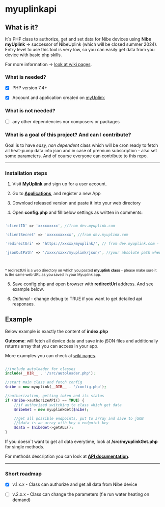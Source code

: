 # myuplinkapi

## What is it?

It`s PHP class to authorize, get and set data for Nibe devices using **Nibe myUplink** -> successor of NibeUplink (which will be closed summer 2024).  Entry level to use this tool is very low, so you can easily get data from you device with basic php skills.

For more information -> [look at wiki pages](https://github.com/PJanisio/myuplinkapi/wiki).

### What is needed?

- [x] PHP version 7.4+

- [x] Account and application created on [myUplink](https://dev.myuplink.com/login)

### What is not needed?

- [ ] any other dependencies nor composers or packages

### What is a goal of this project? And can I contribute?

Goal is to have *easy, non dependent* class which will be cron ready to fetch all heat-pump data into json and in case of premium subscription - also set some parameters. And of course everyone can contribute to this repo.

---

### Installation steps

1. Visit [**MyUplink**](https://myuplink.com/register) and sign up for a user account.

2. Go to [**Applications**](https://dev.myuplink.com/apps), and register a new App

3. Download released version and paste it into your web directory

4. Open **config.php** and fill below settings as written in comments:

```php

'clientID' => 'xxxxxxxxx', //from dev.myuplink.com

'clientSecret' => 'xxxxxxxxxxx', //from dev.myuplink.com

'redirectUri' => 'https://xxxxx/myuplink/', // from dev.myuplink.com - your absolute path where index.php is stored

'jsonOutPath' => '/xxxx/xxxx/myuplink/json/', //your absolute path when you will store json files as well as token.json

  

```

<sub>* redirectUri is a web directory on which you pasted **myuplink class** - please make sure it is the same web URL as you saved in your Myuplink app.</sub>

5. Save config.php and open browser with **redirectUri** address. And see example below.

6. *Optional* - change debug to TRUE if you want to get detailed api responses.

## Example

Below example is exactly the content of **index.php**

**Outcome**: will fetch all device data and save into jSON files and additionally returns array that you can access  in your app.

More examples you can check at [wiki pages](https://github.com/PJanisio/myuplinkapi/wiki).

```php

//include autoloader for classes
include(__DIR__ . '/src/autoloader.php');

//start main class and fetch config
$nibe = new myuplink(__DIR__ . '/config.php');

//authorization, getting token and its status
if ($nibe->authorizeAPI() == TRUE) {
    //if authorized switching to class which get data
    $nibeGet = new myuplinkGet($nibe);

    //get all possible endpoints, put to array and save to jSON
    //$data is an array with key = endpoint key
    $data = $nibeGet->getALL();
}

```

If you doesn`t want to get all data everytime, look at **/src/myuplinkGet.php** for single methods.

For methods description you can look at [**API documentation**](https://api.myuplink.com/swagger/index.html).

---

### Short roadmap

- [x] v.1.x.x - Class can authorize and get all data from Nibe device

- [ ] v.2.x.x - Class can change the parameters (f.e run water heating on demand)

